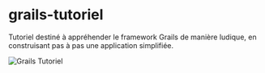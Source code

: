 grails-tutoriel
===============

Tutoriel destiné à appréhender le framework Grails de manière ludique, en construisant pas à pas une application simplifiée.

![Grails Tutoriel](http://www.dreamcat.fr/github/grails-tutoriel-index.png)
